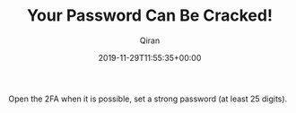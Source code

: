 ﻿---
title: Your Password Can Be Cracked!
author: Qiran
type: post
date: 2019-11-29T11:55:35+00:00
aliases: ["/your-password-can-be-cracked/"]
boomdevs_metabox:
  - 's:41:"a:1:{s:19:"disable_auto_insert";s:1:"0";}";'
tags:
  - The Art of Invisibility

---
Open the 2FA when it is possible, set a strong password (at least 25 digits).
